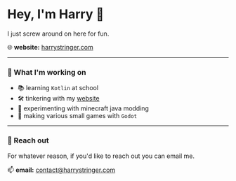 # Hey, I'm Harry 👋

I just screw around on here for fun.

🌐 **website:** [harrystringer.com](https://harrystringer.com)

---

### 🚀 What I'm working on

- 📚 learning `Kotlin` at school 
- 🛠️ tinkering with my [website](https://harrystringer.com)
- 🔧 experimenting with minecraft java modding 
- 🤖 making various small games with `Godot`

---

### 💬 Reach out

For whatever reason, if you'd like to reach out you can email me.

📫 **email:** [contact@harrystringer.com](mailto:contact@harrystringer.com)
